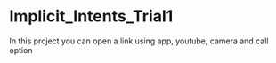 # Implicit_Intents_Trial1
In this project you can open a link using app, youtube, camera and call option

